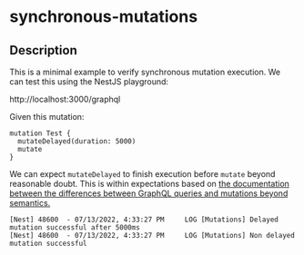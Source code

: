 # synchronous-mutations

## Description

This is a minimal example to verify synchronous mutation execution. We can test this using the NestJS playground:

http://localhost:3000/graphql

Given this mutation:

```gql
mutation Test {
  mutateDelayed(duration: 5000)
  mutate
}
```

We can expect `mutateDelayed` to finish execution before `mutate` beyond reasonable doubt. This is within expectations based on [the documentation between the differences between GraphQL queries and mutations beyond semantics.](https://graphql.org/learn/queries/#multiple-fields-in-mutations)

```log
[Nest] 48600  - 07/13/2022, 4:33:27 PM     LOG [Mutations] Delayed mutation successful after 5000ms
[Nest] 48600  - 07/13/2022, 4:33:27 PM     LOG [Mutations] Non delayed mutation successful
```
